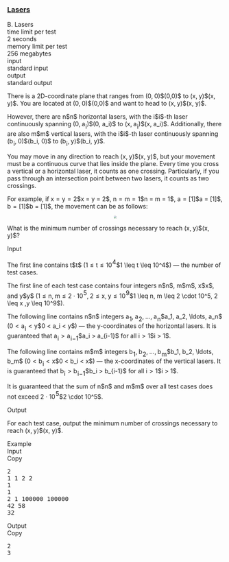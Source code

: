 <h3><a href="https://codeforces.com/contest/2148/problem/B" target="_blank" rel="noopener noreferrer">Lasers</a></h3>

<div class="header"><div class="title">B. Lasers</div><div class="time-limit"><div class="property-title">time limit per test</div>2 seconds</div><div class="memory-limit"><div class="property-title">memory limit per test</div>256 megabytes</div><div class="input-file input-standard"><div class="property-title">input</div>standard input</div><div class="output-file output-standard"><div class="property-title">output</div>standard output</div></div><div><p>There is a 2D-coordinate plane that ranges from <span class="MathJax_Preview" style="color: inherit;"><span class="MJXp-math" id="MJXp-Span-1"><span class="MJXp-mo" id="MJXp-Span-2" style="margin-left: 0em; margin-right: 0em;">(</span><span class="MJXp-mn" id="MJXp-Span-3">0</span><span class="MJXp-mo" id="MJXp-Span-4" style="margin-left: 0em; margin-right: 0.222em;">,</span><span class="MJXp-mn" id="MJXp-Span-5">0</span><span class="MJXp-mo" id="MJXp-Span-6" style="margin-left: 0em; margin-right: 0em;">)</span></span></span>$(0,0)$ to <span class="MathJax_Preview" style="color: inherit;"><span class="MJXp-math" id="MJXp-Span-7"><span class="MJXp-mo" id="MJXp-Span-8" style="margin-left: 0em; margin-right: 0em;">(</span><span class="MJXp-mi MJXp-italic" id="MJXp-Span-9">x</span><span class="MJXp-mo" id="MJXp-Span-10" style="margin-left: 0em; margin-right: 0.222em;">,</span><span class="MJXp-mi MJXp-italic" id="MJXp-Span-11">y</span><span class="MJXp-mo" id="MJXp-Span-12" style="margin-left: 0em; margin-right: 0em;">)</span></span></span>$(x, y)$. You are located at <span class="MathJax_Preview" style="color: inherit;"><span class="MJXp-math" id="MJXp-Span-13"><span class="MJXp-mo" id="MJXp-Span-14" style="margin-left: 0em; margin-right: 0em;">(</span><span class="MJXp-mn" id="MJXp-Span-15">0</span><span class="MJXp-mo" id="MJXp-Span-16" style="margin-left: 0em; margin-right: 0.222em;">,</span><span class="MJXp-mn" id="MJXp-Span-17">0</span><span class="MJXp-mo" id="MJXp-Span-18" style="margin-left: 0em; margin-right: 0em;">)</span></span></span>$(0,0)$ and want to head to <span class="MathJax_Preview" style="color: inherit;"><span class="MJXp-math" id="MJXp-Span-19"><span class="MJXp-mo" id="MJXp-Span-20" style="margin-left: 0em; margin-right: 0em;">(</span><span class="MJXp-mi MJXp-italic" id="MJXp-Span-21">x</span><span class="MJXp-mo" id="MJXp-Span-22" style="margin-left: 0em; margin-right: 0.222em;">,</span><span class="MJXp-mi MJXp-italic" id="MJXp-Span-23">y</span><span class="MJXp-mo" id="MJXp-Span-24" style="margin-left: 0em; margin-right: 0em;">)</span></span></span>$(x, y)$. </p><p>However, there are <span class="MathJax_Preview" style="color: inherit;"><span class="MJXp-math" id="MJXp-Span-25"><span class="MJXp-mi MJXp-italic" id="MJXp-Span-26">n</span></span></span>$n$ horizontal lasers, with the <span class="MathJax_Preview" style="color: inherit;"><span class="MJXp-math" id="MJXp-Span-27"><span class="MJXp-mi MJXp-italic" id="MJXp-Span-28">i</span></span></span>$i$-th laser continuously spanning <span class="MathJax_Preview" style="color: inherit;"><span class="MJXp-math" id="MJXp-Span-29"><span class="MJXp-mo" id="MJXp-Span-30" style="margin-left: 0em; margin-right: 0em;">(</span><span class="MJXp-mn" id="MJXp-Span-31">0</span><span class="MJXp-mo" id="MJXp-Span-32" style="margin-left: 0em; margin-right: 0.222em;">,</span><span class="MJXp-msubsup" id="MJXp-Span-33"><span class="MJXp-mi MJXp-italic" id="MJXp-Span-34" style="margin-right: 0.05em;">a</span><span class="MJXp-mi MJXp-italic MJXp-script" id="MJXp-Span-35" style="vertical-align: -0.4em;">i</span></span><span class="MJXp-mo" id="MJXp-Span-36" style="margin-left: 0em; margin-right: 0em;">)</span></span></span>$(0, a_i)$ to <span class="MathJax_Preview" style="color: inherit;"><span class="MJXp-math" id="MJXp-Span-37"><span class="MJXp-mo" id="MJXp-Span-38" style="margin-left: 0em; margin-right: 0em;">(</span><span class="MJXp-mi MJXp-italic" id="MJXp-Span-39">x</span><span class="MJXp-mo" id="MJXp-Span-40" style="margin-left: 0em; margin-right: 0.222em;">,</span><span class="MJXp-msubsup" id="MJXp-Span-41"><span class="MJXp-mi MJXp-italic" id="MJXp-Span-42" style="margin-right: 0.05em;">a</span><span class="MJXp-mi MJXp-italic MJXp-script" id="MJXp-Span-43" style="vertical-align: -0.4em;">i</span></span><span class="MJXp-mo" id="MJXp-Span-44" style="margin-left: 0em; margin-right: 0em;">)</span></span></span>$(x, a_i)$. Additionally, there are also <span class="MathJax_Preview" style="color: inherit;"><span class="MJXp-math" id="MJXp-Span-45"><span class="MJXp-mi MJXp-italic" id="MJXp-Span-46">m</span></span></span>$m$ vertical lasers, with the <span class="MathJax_Preview" style="color: inherit;"><span class="MJXp-math" id="MJXp-Span-47"><span class="MJXp-mi MJXp-italic" id="MJXp-Span-48">i</span></span></span>$i$-th laser continuously spanning <span class="MathJax_Preview" style="color: inherit;"><span class="MJXp-math" id="MJXp-Span-49"><span class="MJXp-mo" id="MJXp-Span-50" style="margin-left: 0em; margin-right: 0em;">(</span><span class="MJXp-msubsup" id="MJXp-Span-51"><span class="MJXp-mi MJXp-italic" id="MJXp-Span-52" style="margin-right: 0.05em;">b</span><span class="MJXp-mi MJXp-italic MJXp-script" id="MJXp-Span-53" style="vertical-align: -0.4em;">i</span></span><span class="MJXp-mo" id="MJXp-Span-54" style="margin-left: 0em; margin-right: 0.222em;">,</span><span class="MJXp-mn" id="MJXp-Span-55">0</span><span class="MJXp-mo" id="MJXp-Span-56" style="margin-left: 0em; margin-right: 0em;">)</span></span></span>$(b_i, 0)$ to <span class="MathJax_Preview" style="color: inherit;"><span class="MJXp-math" id="MJXp-Span-57"><span class="MJXp-mo" id="MJXp-Span-58" style="margin-left: 0em; margin-right: 0em;">(</span><span class="MJXp-msubsup" id="MJXp-Span-59"><span class="MJXp-mi MJXp-italic" id="MJXp-Span-60" style="margin-right: 0.05em;">b</span><span class="MJXp-mi MJXp-italic MJXp-script" id="MJXp-Span-61" style="vertical-align: -0.4em;">i</span></span><span class="MJXp-mo" id="MJXp-Span-62" style="margin-left: 0em; margin-right: 0.222em;">,</span><span class="MJXp-mi MJXp-italic" id="MJXp-Span-63">y</span><span class="MJXp-mo" id="MJXp-Span-64" style="margin-left: 0em; margin-right: 0em;">)</span></span></span>$(b_i, y)$.</p><p>You may move in any direction to reach <span class="MathJax_Preview" style="color: inherit;"><span class="MJXp-math" id="MJXp-Span-65"><span class="MJXp-mo" id="MJXp-Span-66" style="margin-left: 0em; margin-right: 0em;">(</span><span class="MJXp-mi MJXp-italic" id="MJXp-Span-67">x</span><span class="MJXp-mo" id="MJXp-Span-68" style="margin-left: 0em; margin-right: 0.222em;">,</span><span class="MJXp-mi MJXp-italic" id="MJXp-Span-69">y</span><span class="MJXp-mo" id="MJXp-Span-70" style="margin-left: 0em; margin-right: 0em;">)</span></span></span>$(x, y)$, but your movement must be a continuous curve that lies inside the plane. Every time you cross a vertical or a horizontal laser, it counts as one crossing. Particularly, if you pass through an intersection point between two lasers, it counts as <span class="tex-font-style-bf">two crossings</span>.</p><p>For example, if <span class="MathJax_Preview" style="color: inherit;"><span class="MJXp-math" id="MJXp-Span-71"><span class="MJXp-mi MJXp-italic" id="MJXp-Span-72">x</span><span class="MJXp-mo" id="MJXp-Span-73" style="margin-left: 0.333em; margin-right: 0.333em;">=</span><span class="MJXp-mi MJXp-italic" id="MJXp-Span-74">y</span><span class="MJXp-mo" id="MJXp-Span-75" style="margin-left: 0.333em; margin-right: 0.333em;">=</span><span class="MJXp-mn" id="MJXp-Span-76">2</span></span></span>$x = y = 2$, <span class="MathJax_Preview" style="color: inherit;"><span class="MJXp-math" id="MJXp-Span-77"><span class="MJXp-mi MJXp-italic" id="MJXp-Span-78">n</span><span class="MJXp-mo" id="MJXp-Span-79" style="margin-left: 0.333em; margin-right: 0.333em;">=</span><span class="MJXp-mi MJXp-italic" id="MJXp-Span-80">m</span><span class="MJXp-mo" id="MJXp-Span-81" style="margin-left: 0.333em; margin-right: 0.333em;">=</span><span class="MJXp-mn" id="MJXp-Span-82">1</span></span></span>$n = m = 1$, <span class="MathJax_Preview" style="color: inherit;"><span class="MJXp-math" id="MJXp-Span-83"><span class="MJXp-mi MJXp-italic" id="MJXp-Span-84">a</span><span class="MJXp-mo" id="MJXp-Span-85" style="margin-left: 0.333em; margin-right: 0.333em;">=</span><span class="MJXp-mo" id="MJXp-Span-86" style="margin-left: 0em; margin-right: 0em;">[</span><span class="MJXp-mn" id="MJXp-Span-87">1</span><span class="MJXp-mo" id="MJXp-Span-88" style="margin-left: 0em; margin-right: 0em;">]</span></span></span>$a = [1]$, <span class="MathJax_Preview" style="color: inherit;"><span class="MJXp-math" id="MJXp-Span-89"><span class="MJXp-mi MJXp-italic" id="MJXp-Span-90">b</span><span class="MJXp-mo" id="MJXp-Span-91" style="margin-left: 0.333em; margin-right: 0.333em;">=</span><span class="MJXp-mo" id="MJXp-Span-92" style="margin-left: 0em; margin-right: 0em;">[</span><span class="MJXp-mn" id="MJXp-Span-93">1</span><span class="MJXp-mo" id="MJXp-Span-94" style="margin-left: 0em; margin-right: 0em;">]</span></span></span>$b = [1]$, the movement can be as follows:</p><center> <img class="tex-graphics" src="https://espresso.codeforces.com/44cd14d5698957fd058be07680bad092035229a0.png" style="zoom: 33.0%;max-width: 100.0%;max-height: 100.0%;">   </center><p>What is the minimum number of crossings necessary to reach <span class="MathJax_Preview" style="color: inherit;"><span class="MJXp-math" id="MJXp-Span-95"><span class="MJXp-mo" id="MJXp-Span-96" style="margin-left: 0em; margin-right: 0em;">(</span><span class="MJXp-mi MJXp-italic" id="MJXp-Span-97">x</span><span class="MJXp-mo" id="MJXp-Span-98" style="margin-left: 0em; margin-right: 0.222em;">,</span><span class="MJXp-mi MJXp-italic" id="MJXp-Span-99">y</span><span class="MJXp-mo" id="MJXp-Span-100" style="margin-left: 0em; margin-right: 0em;">)</span></span></span>$(x, y)$?</p></div><div class="input-specification"><div class="section-title">Input</div><p>The first line contains <span class="MathJax_Preview" style="color: inherit;"><span class="MJXp-math" id="MJXp-Span-101"><span class="MJXp-mi MJXp-italic" id="MJXp-Span-102">t</span></span></span>$t$ (<span class="MathJax_Preview" style="color: inherit;"><span class="MJXp-math" id="MJXp-Span-103"><span class="MJXp-mn" id="MJXp-Span-104">1</span><span class="MJXp-mo" id="MJXp-Span-105" style="margin-left: 0.333em; margin-right: 0.333em;">≤</span><span class="MJXp-mi MJXp-italic" id="MJXp-Span-106">t</span><span class="MJXp-mo" id="MJXp-Span-107" style="margin-left: 0.333em; margin-right: 0.333em;">≤</span><span class="MJXp-msubsup" id="MJXp-Span-108"><span class="MJXp-mn" id="MJXp-Span-109" style="margin-right: 0.05em;">10</span><span class="MJXp-mn MJXp-script" id="MJXp-Span-110" style="vertical-align: 0.5em;">4</span></span></span></span>$1 \leq t \leq 10^4$)  — the number of test cases.</p><p>The first line of each test case contains four integers <span class="MathJax_Preview" style="color: inherit;"><span class="MJXp-math" id="MJXp-Span-111"><span class="MJXp-mi MJXp-italic" id="MJXp-Span-112">n</span></span></span>$n$, <span class="MathJax_Preview" style="color: inherit;"><span class="MJXp-math" id="MJXp-Span-113"><span class="MJXp-mi MJXp-italic" id="MJXp-Span-114">m</span></span></span>$m$, <span class="MathJax_Preview" style="color: inherit;"><span class="MJXp-math" id="MJXp-Span-115"><span class="MJXp-mi MJXp-italic" id="MJXp-Span-116">x</span></span></span>$x$, and <span class="MathJax_Preview" style="color: inherit;"><span class="MJXp-math" id="MJXp-Span-117"><span class="MJXp-mi MJXp-italic" id="MJXp-Span-118">y</span></span></span>$y$ (<span class="MathJax_Preview" style="color: inherit;"><span class="MJXp-math" id="MJXp-Span-119"><span class="MJXp-mn" id="MJXp-Span-120">1</span><span class="MJXp-mo" id="MJXp-Span-121" style="margin-left: 0.333em; margin-right: 0.333em;">≤</span><span class="MJXp-mi MJXp-italic" id="MJXp-Span-122">n</span><span class="MJXp-mo" id="MJXp-Span-123" style="margin-left: 0em; margin-right: 0.222em;">,</span><span class="MJXp-mi MJXp-italic" id="MJXp-Span-124">m</span><span class="MJXp-mo" id="MJXp-Span-125" style="margin-left: 0.333em; margin-right: 0.333em;">≤</span><span class="MJXp-mn" id="MJXp-Span-126">2</span><span class="MJXp-mo" id="MJXp-Span-127" style="margin-left: 0.267em; margin-right: 0.267em;">⋅</span><span class="MJXp-msubsup" id="MJXp-Span-128"><span class="MJXp-mn" id="MJXp-Span-129" style="margin-right: 0.05em;">10</span><span class="MJXp-mn MJXp-script" id="MJXp-Span-130" style="vertical-align: 0.5em;">5</span></span><span class="MJXp-mo" id="MJXp-Span-131" style="margin-left: 0em; margin-right: 0.222em;">,</span><span class="MJXp-mn" id="MJXp-Span-132">2</span><span class="MJXp-mo" id="MJXp-Span-133" style="margin-left: 0.333em; margin-right: 0.333em;">≤</span><span class="MJXp-mi MJXp-italic" id="MJXp-Span-134">x</span><span class="MJXp-mo" id="MJXp-Span-135" style="margin-left: 0em; margin-right: 0.222em;">,</span><span class="MJXp-mi MJXp-italic" id="MJXp-Span-136">y</span><span class="MJXp-mo" id="MJXp-Span-137" style="margin-left: 0.333em; margin-right: 0.333em;">≤</span><span class="MJXp-msubsup" id="MJXp-Span-138"><span class="MJXp-mn" id="MJXp-Span-139" style="margin-right: 0.05em;">10</span><span class="MJXp-mn MJXp-script" id="MJXp-Span-140" style="vertical-align: 0.5em;">9</span></span></span></span>$1 \leq n, m \leq 2 \cdot 10^5, 2 \leq x ,y \leq 10^9$).</p><p>The following line contains <span class="MathJax_Preview" style="color: inherit;"><span class="MJXp-math" id="MJXp-Span-141"><span class="MJXp-mi MJXp-italic" id="MJXp-Span-142">n</span></span></span>$n$ integers <span class="MathJax_Preview" style="color: inherit;"><span class="MJXp-math" id="MJXp-Span-143"><span class="MJXp-msubsup" id="MJXp-Span-144"><span class="MJXp-mi MJXp-italic" id="MJXp-Span-145" style="margin-right: 0.05em;">a</span><span class="MJXp-mn MJXp-script" id="MJXp-Span-146" style="vertical-align: -0.4em;">1</span></span><span class="MJXp-mo" id="MJXp-Span-147" style="margin-left: 0em; margin-right: 0.222em;">,</span><span class="MJXp-msubsup" id="MJXp-Span-148"><span class="MJXp-mi MJXp-italic" id="MJXp-Span-149" style="margin-right: 0.05em;">a</span><span class="MJXp-mn MJXp-script" id="MJXp-Span-150" style="vertical-align: -0.4em;">2</span></span><span class="MJXp-mo" id="MJXp-Span-151" style="margin-left: 0em; margin-right: 0.222em;">,</span><span class="MJXp-mo" id="MJXp-Span-152" style="margin-left: 0em; margin-right: 0em;">…</span><span class="MJXp-mo" id="MJXp-Span-153" style="margin-left: 0em; margin-right: 0.222em;">,</span><span class="MJXp-msubsup" id="MJXp-Span-154"><span class="MJXp-mi MJXp-italic" id="MJXp-Span-155" style="margin-right: 0.05em;">a</span><span class="MJXp-mi MJXp-italic MJXp-script" id="MJXp-Span-156" style="vertical-align: -0.4em;">n</span></span></span></span>$a_1, a_2, \ldots, a_n$ (<span class="MathJax_Preview" style="color: inherit;"><span class="MJXp-math" id="MJXp-Span-157"><span class="MJXp-mn" id="MJXp-Span-158">0</span><span class="MJXp-mo" id="MJXp-Span-159" style="margin-left: 0.333em; margin-right: 0.333em;"><</span><span class="MJXp-msubsup" id="MJXp-Span-160"><span class="MJXp-mi MJXp-italic" id="MJXp-Span-161" style="margin-right: 0.05em;">a</span><span class="MJXp-mi MJXp-italic MJXp-script" id="MJXp-Span-162" style="vertical-align: -0.4em;">i</span></span><span class="MJXp-mo" id="MJXp-Span-163" style="margin-left: 0.333em; margin-right: 0.333em;"><</span><span class="MJXp-mi MJXp-italic" id="MJXp-Span-164">y</span></span></span>$0 < a_i < y$)  — the y-coordinates of the horizontal lasers. It is guaranteed that <span class="MathJax_Preview" style="color: inherit;"><span class="MJXp-math" id="MJXp-Span-165"><span class="MJXp-msubsup" id="MJXp-Span-166"><span class="MJXp-mi MJXp-italic" id="MJXp-Span-167" style="margin-right: 0.05em;">a</span><span class="MJXp-mi MJXp-italic MJXp-script" id="MJXp-Span-168" style="vertical-align: -0.4em;">i</span></span><span class="MJXp-mo" id="MJXp-Span-169" style="margin-left: 0.333em; margin-right: 0.333em;">></span><span class="MJXp-msubsup" id="MJXp-Span-170"><span class="MJXp-mi MJXp-italic" id="MJXp-Span-171" style="margin-right: 0.05em;">a</span><span class="MJXp-mrow MJXp-script" id="MJXp-Span-172" style="vertical-align: -0.4em;"><span class="MJXp-mi MJXp-italic" id="MJXp-Span-173">i</span><span class="MJXp-mo" id="MJXp-Span-174">−</span><span class="MJXp-mn" id="MJXp-Span-175">1</span></span></span></span></span>$a_i > a_{i-1}$ for all <span class="MathJax_Preview" style="color: inherit;"><span class="MJXp-math" id="MJXp-Span-176"><span class="MJXp-mi MJXp-italic" id="MJXp-Span-177">i</span><span class="MJXp-mo" id="MJXp-Span-178" style="margin-left: 0.333em; margin-right: 0.333em;">></span><span class="MJXp-mn" id="MJXp-Span-179">1</span></span></span>$i > 1$.</p><p>The following line contains <span class="MathJax_Preview" style="color: inherit;"><span class="MJXp-math" id="MJXp-Span-180"><span class="MJXp-mi MJXp-italic" id="MJXp-Span-181">m</span></span></span>$m$ integers <span class="MathJax_Preview" style="color: inherit;"><span class="MJXp-math" id="MJXp-Span-182"><span class="MJXp-msubsup" id="MJXp-Span-183"><span class="MJXp-mi MJXp-italic" id="MJXp-Span-184" style="margin-right: 0.05em;">b</span><span class="MJXp-mn MJXp-script" id="MJXp-Span-185" style="vertical-align: -0.4em;">1</span></span><span class="MJXp-mo" id="MJXp-Span-186" style="margin-left: 0em; margin-right: 0.222em;">,</span><span class="MJXp-msubsup" id="MJXp-Span-187"><span class="MJXp-mi MJXp-italic" id="MJXp-Span-188" style="margin-right: 0.05em;">b</span><span class="MJXp-mn MJXp-script" id="MJXp-Span-189" style="vertical-align: -0.4em;">2</span></span><span class="MJXp-mo" id="MJXp-Span-190" style="margin-left: 0em; margin-right: 0.222em;">,</span><span class="MJXp-mo" id="MJXp-Span-191" style="margin-left: 0em; margin-right: 0em;">…</span><span class="MJXp-mo" id="MJXp-Span-192" style="margin-left: 0em; margin-right: 0.222em;">,</span><span class="MJXp-msubsup" id="MJXp-Span-193"><span class="MJXp-mi MJXp-italic" id="MJXp-Span-194" style="margin-right: 0.05em;">b</span><span class="MJXp-mi MJXp-italic MJXp-script" id="MJXp-Span-195" style="vertical-align: -0.4em;">m</span></span></span></span>$b_1, b_2, \ldots, b_m$ (<span class="MathJax_Preview" style="color: inherit;"><span class="MJXp-math" id="MJXp-Span-196"><span class="MJXp-mn" id="MJXp-Span-197">0</span><span class="MJXp-mo" id="MJXp-Span-198" style="margin-left: 0.333em; margin-right: 0.333em;"><</span><span class="MJXp-msubsup" id="MJXp-Span-199"><span class="MJXp-mi MJXp-italic" id="MJXp-Span-200" style="margin-right: 0.05em;">b</span><span class="MJXp-mi MJXp-italic MJXp-script" id="MJXp-Span-201" style="vertical-align: -0.4em;">i</span></span><span class="MJXp-mo" id="MJXp-Span-202" style="margin-left: 0.333em; margin-right: 0.333em;"><</span><span class="MJXp-mi MJXp-italic" id="MJXp-Span-203">x</span></span></span>$0 < b_i < x$)  — the x-coordinates of the vertical lasers. It is guaranteed that <span class="MathJax_Preview" style="color: inherit;"><span class="MJXp-math" id="MJXp-Span-204"><span class="MJXp-msubsup" id="MJXp-Span-205"><span class="MJXp-mi MJXp-italic" id="MJXp-Span-206" style="margin-right: 0.05em;">b</span><span class="MJXp-mi MJXp-italic MJXp-script" id="MJXp-Span-207" style="vertical-align: -0.4em;">i</span></span><span class="MJXp-mo" id="MJXp-Span-208" style="margin-left: 0.333em; margin-right: 0.333em;">></span><span class="MJXp-msubsup" id="MJXp-Span-209"><span class="MJXp-mi MJXp-italic" id="MJXp-Span-210" style="margin-right: 0.05em;">b</span><span class="MJXp-mrow MJXp-script" id="MJXp-Span-211" style="vertical-align: -0.4em;"><span class="MJXp-mi MJXp-italic" id="MJXp-Span-212">i</span><span class="MJXp-mo" id="MJXp-Span-213">−</span><span class="MJXp-mn" id="MJXp-Span-214">1</span></span></span></span></span>$b_i > b_{i-1}$ for all <span class="MathJax_Preview" style="color: inherit;"><span class="MJXp-math" id="MJXp-Span-215"><span class="MJXp-mi MJXp-italic" id="MJXp-Span-216">i</span><span class="MJXp-mo" id="MJXp-Span-217" style="margin-left: 0.333em; margin-right: 0.333em;">></span><span class="MJXp-mn" id="MJXp-Span-218">1</span></span></span>$i > 1$.</p><p>It is guaranteed that the sum of <span class="MathJax_Preview" style="color: inherit;"><span class="MJXp-math" id="MJXp-Span-219"><span class="MJXp-mi MJXp-italic" id="MJXp-Span-220">n</span></span></span>$n$ and <span class="MathJax_Preview" style="color: inherit;"><span class="MJXp-math" id="MJXp-Span-221"><span class="MJXp-mi MJXp-italic" id="MJXp-Span-222">m</span></span></span>$m$ over all test cases does not exceed <span class="MathJax_Preview" style="color: inherit;"><span class="MJXp-math" id="MJXp-Span-223"><span class="MJXp-mn" id="MJXp-Span-224">2</span><span class="MJXp-mo" id="MJXp-Span-225" style="margin-left: 0.267em; margin-right: 0.267em;">⋅</span><span class="MJXp-msubsup" id="MJXp-Span-226"><span class="MJXp-mn" id="MJXp-Span-227" style="margin-right: 0.05em;">10</span><span class="MJXp-mn MJXp-script" id="MJXp-Span-228" style="vertical-align: 0.5em;">5</span></span></span></span>$2 \cdot 10^5$.</p></div><div class="output-specification"><div class="section-title">Output</div><p>For each test case, output the minimum number of crossings necessary to reach <span class="MathJax_Preview" style="color: inherit;"><span class="MJXp-math" id="MJXp-Span-229"><span class="MJXp-mo" id="MJXp-Span-230" style="margin-left: 0em; margin-right: 0em;">(</span><span class="MJXp-mi MJXp-italic" id="MJXp-Span-231">x</span><span class="MJXp-mo" id="MJXp-Span-232" style="margin-left: 0em; margin-right: 0.222em;">,</span><span class="MJXp-mi MJXp-italic" id="MJXp-Span-233">y</span><span class="MJXp-mo" id="MJXp-Span-234" style="margin-left: 0em; margin-right: 0em;">)</span></span></span>$(x, y)$.</p></div><div class="sample-tests"><div class="section-title">Example</div><div class="sample-test"><div class="input"><div class="title">Input<div title="Copy" data-clipboard-target="#id004929818726889279" id="id008208619410755436" class="input-output-copier">Copy</div></div><pre id="id004929818726889279"><div class="test-example-line test-example-line-even test-example-line-0">2</div><div class="test-example-line test-example-line-odd test-example-line-1">1 1 2 2</div><div class="test-example-line test-example-line-odd test-example-line-1">1</div><div class="test-example-line test-example-line-odd test-example-line-1">1</div><div class="test-example-line test-example-line-even test-example-line-2">2 1 100000 100000</div><div class="test-example-line test-example-line-even test-example-line-2">42 58</div><div class="test-example-line test-example-line-even test-example-line-2">32</div></pre></div><div class="output"><div class="title">Output<div title="Copy" data-clipboard-target="#id006197593448320551" id="id008284569497216774" class="input-output-copier">Copy</div></div><pre id="id006197593448320551">2
3
</pre></div></div></div>